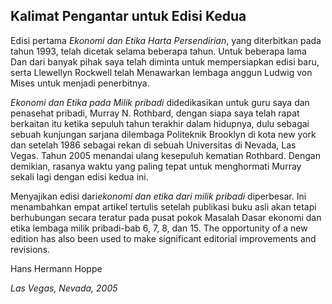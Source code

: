 ## Kalimat Pengantar untuk Edisi Kedua

Edisi pertama *Ekonomi dan Etika Harta Persendirian*, yang diterbitkan pada tahun 1993, telah dicetak selama beberapa tahun. Untuk beberapa lama Dan dari banyak pihak saya telah diminta untuk mempersiapkan edisi baru, serta Llewellyn Rockwell telah Menawarkan lembaga anggun Ludwig von Mises untuk menjadi penerbitnya.

*Ekonomi dan Etika pada Milik pribadi* didedikasikan untuk guru saya dan penasehat pribadi, Murray N. Rothbard, dengan siapa saya telah rapat berkaitan itu ketika sepuluh tahun terakhir dalam hidupnya, dulu sebagai sebuah kunjungan sarjana dilembaga Politeknik Brooklyn di kota new york dan setelah 1986 sebagai rekan di sebuah Universitas di Nevada, Las Vegas. Tahun 2005 menandai ulang kesepuluh kematian Rothbard. Dengan demikian, rasanya waktu yang paling tepat untuk menghormati Murray sekali lagi dengan edisi kedua ini.

Menyajikan edisi dari*ekonomi dan etika dari milik pribadi* diperbesar. Ini menambahkan empat artikel tertulis setelah publikasi buku asli akan tetapi berhubungan secara teratur pada pusat pokok Masalah Dasar ekonomi dan etika lembaga milik pribadi-bab 6, 7, 8, dan 15. The opportunity of a new edition has also been used to make significant editorial improvements and revisions.

Hans Hermann Hoppe

*Las Vegas, Nevada, 2005*